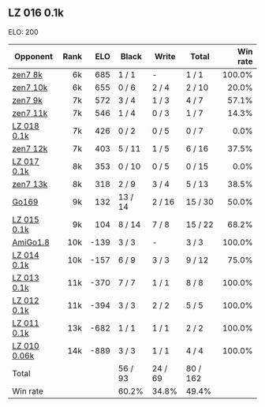 ## LZ 016 0.1k ##

ELO: 200

Opponent | Rank | ELO | Black | Write | Total | Win rate
---------|-----:|----:|-------|-------|-------|-------:
[zen7 8k](zen7%208k.md) | 6k | 685 | 1 / 1 | - | 1 / 1 | 100.0%
[zen7 10k](zen7%2010k.md) | 6k | 655 | 0 / 6 | 2 / 4 | 2 / 10 | 20.0%
[zen7 9k](zen7%209k.md) | 7k | 572 | 3 / 4 | 1 / 3 | 4 / 7 | 57.1%
[zen7 11k](zen7%2011k.md) | 7k | 546 | 1 / 4 | 0 / 3 | 1 / 7 | 14.3%
[LZ 018 0.1k](LZ%20018%200.1k.md) | 7k | 426 | 0 / 2 | 0 / 5 | 0 / 7 | 0.0%
[zen7 12k](zen7%2012k.md) | 7k | 403 | 5 / 11 | 1 / 5 | 6 / 16 | 37.5%
[LZ 017 0.1k](LZ%20017%200.1k.md) | 8k | 353 | 0 / 10 | 0 / 5 | 0 / 15 | 0.0%
[zen7 13k](zen7%2013k.md) | 8k | 318 | 2 / 9 | 3 / 4 | 5 / 13 | 38.5%
[Go169](Go169.md) | 9k | 132 | 13 / 14 | 2 / 16 | 15 / 30 | 50.0%
[LZ 015 0.1k](LZ%20015%200.1k.md) | 9k | 104 | 8 / 14 | 7 / 8 | 15 / 22 | 68.2%
[AmiGo1.8](AmiGo1.8.md) | 10k | -139 | 3 / 3 | - | 3 / 3 | 100.0%
[LZ 014 0.1k](LZ%20014%200.1k.md) | 10k | -157 | 6 / 9 | 3 / 3 | 9 / 12 | 75.0%
[LZ 013 0.1k](LZ%20013%200.1k.md) | 11k | -370 | 7 / 7 | 1 / 1 | 8 / 8 | 100.0%
[LZ 012 0.1k](LZ%20012%200.1k.md) | 11k | -394 | 3 / 3 | 2 / 2 | 5 / 5 | 100.0%
[LZ 011 0.1k](LZ%20011%200.1k.md) | 13k | -682 | 1 / 1 | 1 / 1 | 2 / 2 | 100.0%
[LZ 010 0.06k](LZ%20010%200.06k.md) | 14k | -889 | 3 / 3 | 1 / 1 | 4 / 4 | 100.0%
Total | | | 56 / 93 | 24 / 69 | 80 / 162 | 
Win rate| | | 60.2% | 34.8% | 49.4% | 
